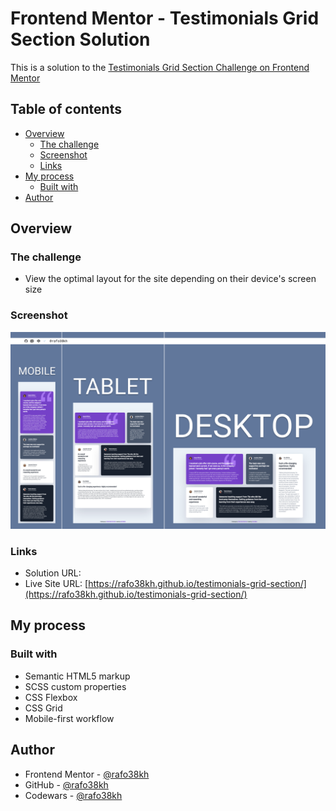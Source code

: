 # Frontend Mentor - Testimonials Grid Section Solution

This is a solution to the [Testimonials Grid Section Challenge on Frontend Mentor](https://www.frontendmentor.io/challenges/testimonials-grid-section-Nnw6J7Un7)

## Table of contents

- [Overview](#overview)
  - [The challenge](#the-challenge)
  - [Screenshot](#screenshot)
  - [Links](#links)
- [My process](#my-process)
  - [Built with](#built-with)
- [Author](#author)

## Overview

### The challenge

- View the optimal layout for the site depending on their device's screen size

### Screenshot

![screenshot](./images/screenshot.png)

### Links

- Solution URL: []()
- Live Site URL: [https://rafo38kh.github.io/testimonials-grid-section/](https://rafo38kh.github.io/testimonials-grid-section/)

## My process

### Built with

- Semantic HTML5 markup
- SCSS custom properties
- CSS Flexbox
- CSS Grid
- Mobile-first workflow

## Author

- Frontend Mentor - [@rafo38kh](https://www.frontendmentor.io/profile/rafo38kh)
- GitHub - [@rafo38kh](https://github.com/rafo38kh)
- Codewars - [@rafo38kh](https://www.codewars.com/users/rafo38kh)
